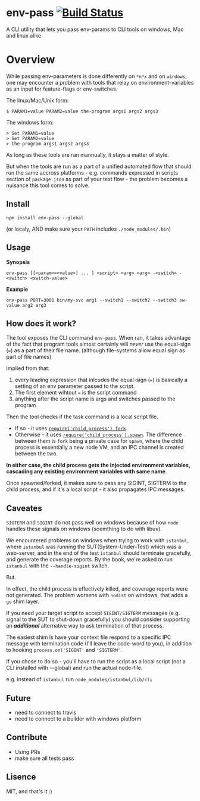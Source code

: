 # env-pass [![Build Status](https://secure.travis-ci.org/osher/node-env-pass.png?branch=master)](http://travis-ci.org/osher/node-env-pass)

A CLI utility that lets you pass env-params to CLI tools on windows, Mac and 
linux alike.

# Overview


While passing env-parameters is done differently on `*n*x` and on `windows`,
one may encounter a problem with tools that relay on environment-variables as 
an input for feature-flags or env-switches.

The linux/Mac/Unix form:
```
$ PARAM1=value PARAM2=value the-program args1 args2 args3
```

The windows form:
```
> Set PARAM1=value
> Set PARAM2=value
> the-program args1 args2 args3
```
 
As long as these tools are ran mannually, it stays a matter of style. 

But when the tools are run as a part of a unified automated flow that should 
run the same accross platforms - e.g. commands expressed in scripts section of 
`package.json` as part of your test flow - the problem becomes a nuisance this 
tool comes to solve.

## Install

```
npm install env-pass --global
```

(or localy, AND make sure your `PATH` includes `./node_modules/.bin`)

## Usage

**Synopsis**
```
env-pass [[<param>=<value>] ... ] <script> <arg> <arg> -<switch> -<switch> <switch-value>
```

**Example**
```
env-pass PORT=3001 bin/my-svc arg1 --switch1 --switch2 --switch3 sw-value arg2 arg3
```
    
## How does it work?

The tool exposes the CLI command `env-pass`.
When ran, it takes advantage of the fact that program tools almost certainly 
will *never* use the equal-sign (`=`) as a part of their file name.
(although file-systems allow equal sign as part of file names)

Implied from that:
 1. every leading expression that inlcudes the equal-sign (`=`) is basically
    a setting of an env parameter passed to the script.
 2. The first element wihtout `=` is the script command
 3. anything after the script name is args and switches passed to the program

Then the tool checks if the task command is a local script file.
 - If so - it uses [`require('child_process').fork`](https://nodejs.org/api/child_process.html#child_process_child_process_fork_modulepath_args_options).
 - Otherwise - it uses [`require('child_process').spawn`](https://nodejs.org/api/child_process.html#child_process_child_process_spawn_command_args_options).
The difference between them is `fork` being a private case for `spawn`, where
the child process is essentially a new node VM, and an IPC channel is created
between the two.

**In either case, the child process gets the injected environment variables,
cascading any existing environment variables with same name**.
 
Once spawned/forked, it makes sure to pass any SIGINT, SIGTERM to the child 
process, and if it's a local script - it also propagates IPC messages.

## Caveates

`SIGTERM` and `SIGINT` do not pass well on windows because of how `node`
handles these signals on windows (soemthing to do with libuv).

We encountered problems on windows when trying to work with `istanbul`, where
`istanbul` was running the SUT(System-Under-Test) which was a web-server, and
in the end of the test `istanbul` should terminate gracefully, and generate
the coverage reports. By the book, we're asked to run `istanbul` with the 
`--handle-sigint` switch.

But.

In effect, the child process is effectively killed, and coverage reports were 
not generated. The problem worsens with `nodist` on windows, that adds a `go` 
shim layer.

If you need your target script to accept `SIGINT/SIGTERM` messages (e.g. signal
to the SUT to shut-down gracefully) you should consider supporting an 
***additional*** alternative way to ask termination of that process.

The easiest shim is have your context file respond to a specific IPC message 
with termination code (I'll leave the code-word to you), in addition to hooking
`process.on('SIGINT'` and `'SIGTERM'`.

If you chose to do so - you'll have to run the script as a local script (not a 
CLI installed with --global) and run the actual node-file.

e.g. instead of `istanbul` run `node_modules/istanbul/lib/cli`

## Future
 - need to connect to travis
 - need to connect to a builder with windows platform

## Contribute
  - Using PRs
  - make sure all tests pass
 
## Lisence
MIT, and that's it :)
